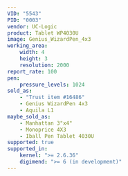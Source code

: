 ```yaml
---
VID: "5543"
PID: "0003"
vendor: UC-Logic
product: Tablet WP4030U
image: Genius_WizardPen_4x3
working_area:
    width: 4
    height: 3
    resolution: 2000
report_rate: 100
pen:
    pressure_levels: 1024
sold_as:
    - "Trust item #16486"
    - Genius WizardPen 4x3
    - Aquila L1
maybe_sold_as:
    - Manhattan 3"x4"
    - Monoprice 4X3
    - Iball Pen Tablet 4030U
supported: true
supported_in:
    kernel: ">= 2.6.36"
    digimend: ">= 6 (in development)"
---
```


